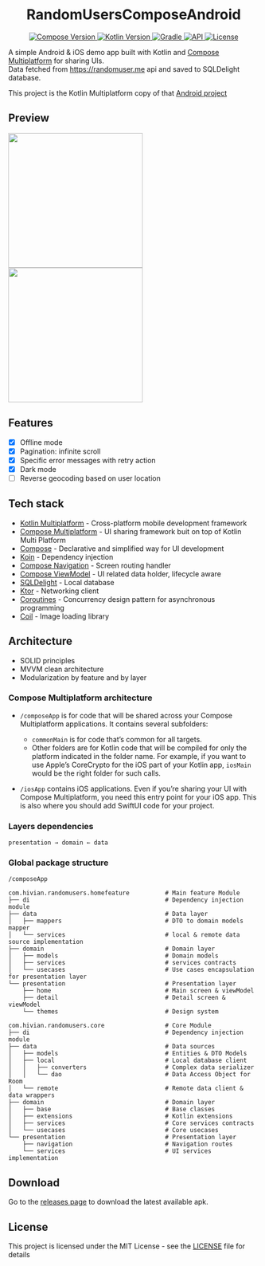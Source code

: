 <h1 align="center">RandomUsersComposeAndroid</h1>

<p align="center">
  <a href="https://developer.android.com/jetpack/compose">
    <img src="https://img.shields.io/badge/compose-1.6.11-brightgreen" alt="Compose Version">
  </a>
  <a href="https://kotlinlang.org/docs/whatsnew18.html">
    <img src="https://img.shields.io/badge/kotlin-2.0.0-blue" alt="Kotlin Version">
  </a>
  <a href="https://docs.gradle.org/8.0.2/release-notes.html">
    <img src="https://img.shields.io/badge/gradle-8.4.2-blue" alt="Gradle">
  </a>
  <a href="https://android-arsenal.com/api?level=27">
    <img src="https://img.shields.io/badge/API-27%2B-blue" alt="API">
  </a>
  <a href="https://github.com/hivian/Android-Compose-MVVM/blob/master/LICENSE">
    <img src="https://img.shields.io/badge/License-MIT-green" alt="License">
  </a>
</p>


A simple Android & iOS demo app built with Kotlin and <a href="https://www.jetbrains.com/lp/compose-multiplatform">Compose Multiplatform</a> for sharing UIs. <br/>
Data fetched from https://randomuser.me api and saved to SQLDelight database.
 
This project is the Kotlin Multiplatform copy of that <a href="https://github.com/hivian/RandomUsersComposeAndroid">Android project</a>

## Preview
<p>
  <img src="https://github.com/hivian/RandomUsersComposeAndroid/blob/master/preview1.gif" width="270"/>
  <img src="https://github.com/hivian/RandomUsersComposeAndroid/blob/master/preview2.gif" width="270"/>
</p>

## Features

- [x] Offline mode
- [x] Pagination: infinite scroll
- [x] Specific error messages with retry action
- [x] Dark mode
- [ ] Reverse geocoding based on user location

## Tech stack

* [Kotlin Multiplatform](https://kotlinlang.org/docs/multiplatform.html) - Cross-platform mobile development framework
* [Compose Multiplatform](https://www.jetbrains.com/fr-fr/lp/compose-multiplatform) - UI sharing framework buit on top of Kotlin Multi Platform
* [Compose](https://developer.android.com/jetpack/compose) - Declarative and simplified way for UI development
* [Koin](https://insert-koin.io/docs/quickstart/android/) - Dependency injection
* [Compose Navigation](https://developer.android.com/develop/ui/compose/navigation?hl=fr) - Screen routing handler
* [Compose ViewModel](https://developer.android.com/topic/libraries/architecture/viewmodel) - UI related data holder, lifecycle aware
* [SQLDelight](https://cashapp.github.io/sqldelight/2.0.2/android_sqlite) - Local database
* [Ktor](https://ktor.io) - Networking client
* [Coroutines](https://developer.android.com/topic/libraries/architecture/coroutines) - Concurrency design pattern for asynchronous programming
* [Coil](https://coil-kt.github.io/coil/) - Image loading library

## Architecture

* SOLID principles
* MVVM clean architecture
* Modularization by feature and by layer

### Compose Multiplatform architecture

* `/composeApp` is for code that will be shared across your Compose Multiplatform applications.
  It contains several subfolders:
  - `commonMain` is for code that’s common for all targets.
  - Other folders are for Kotlin code that will be compiled for only the platform indicated in the folder name.
    For example, if you want to use Apple’s CoreCrypto for the iOS part of your Kotlin app,
    `iosMain` would be the right folder for such calls.

* `/iosApp` contains iOS applications. Even if you’re sharing your UI with Compose Multiplatform, 
  you need this entry point for your iOS app. This is also where you should add SwiftUI code for your project.

### Layers dependencies
```
presentation → domain ← data
```
  
### Global package structure

`/composeApp`
```                                               
com.hivian.randomusers.homefeature          # Main feature Module
├── di                                      # Dependency injection module
├── data                                    # Data layer
│   ├── mappers                             # DTO to domain models mapper
│   └── services                            # local & remote data source implementation
├── domain                                  # Domain layer
│   ├── models                              # Domain models
│   ├── services                            # services contracts
│   └── usecases                            # Use cases encapsulation for presentation layer
└── presentation                            # Presentation layer
    ├── home                                # Main screen & viewModel
    ├── detail                              # Detail screen & viewModel
    └── themes                              # Design system

com.hivian.randomusers.core                 # Core Module
├── di                                      # Dependency injection module
├── data                                    # Data sources
│   ├── models                              # Entities & DTO Models
│   ├── local                               # Local database client
│   │   ├── converters                      # Complex data serializer
│   │   └── dao                             # Data Access Object for Room
│   └── remote                              # Remote data client & data wrappers
├── domain                                  # Domain layer
│   ├── base                                # Base classes
│   ├── extensions                          # Kotlin extensions
│   ├── services                            # Core services contracts
│   └── usecases                            # Core usecases
└── presentation                            # Presentation layer
    ├── navigation                          # Navigation routes
    └── services                            # UI services implementation
```


## Download

Go to the [releases page](https://github.com/hivian/Android-Compose-MVVM/releases) to download the latest available apk.

## License

This project is licensed under the MIT License - see the [LICENSE](LICENSE) file for details
